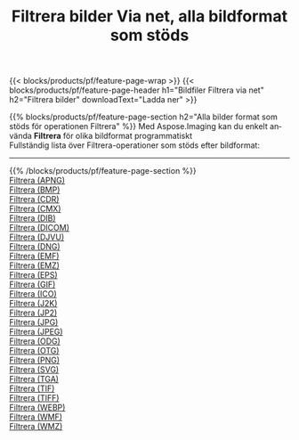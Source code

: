 ﻿---
title: Filtrera bilder Via net, alla bildformat som stöds 
weight: 3920
url: /sv/net/filter 
lang: sv
langdirlevel: 2
locales: zh-hans,ja,it,ru,de,es,fr,nl,id,lt,pl,pt,vi,tr,ko,zh-hant,ar,hi,th,sv,cs,uk,he
description: Med Aspose.Imaging kan du enkelt Filtrera bilder via net
---

{{< blocks/products/pf/feature-page-wrap >}}
{{< blocks/products/pf/feature-page-header h1="Bildfiler Filtrera via net" h2="Filtrera bilder" downloadText="Ladda ner" >}}


{{% blocks/products/pf/feature-page-section  h2="Alla bilder format som stöds för operationen Filtrera" %}}
Med Aspose.Imaging kan du enkelt använda **Filtrera** för olika bildformat programmatiskt
<br/>
Fullständig lista över Filtrera-operationer som stöds efter bildformat:
<hr/>
{{% /blocks/products/pf/feature-page-section %}}
<div class="container-fluid productfamilypage bg-gray">
    <div class="convertypes bg-gray agp-content section">
        <div class="container">
		<div class="row other-converters">
		    <div class='col-md-2 other-converter remove-lp remove-rp'><a href="/imaging/sv/net/filter/apng" >Filtrera (APNG)</a></div><div class='col-md-2 other-converter remove-lp remove-rp'><a href="/imaging/sv/net/filter/bmp" >Filtrera (BMP)</a></div><div class='col-md-2 other-converter remove-lp remove-rp'><a href="/imaging/sv/net/filter/cdr" >Filtrera (CDR)</a></div><div class='col-md-2 other-converter remove-lp remove-rp'><a href="/imaging/sv/net/filter/cmx" >Filtrera (CMX)</a></div><div class='col-md-2 other-converter remove-lp remove-rp'><a href="/imaging/sv/net/filter/dib" >Filtrera (DIB)</a></div><div class='col-md-2 other-converter remove-lp remove-rp'><a href="/imaging/sv/net/filter/dicom" >Filtrera (DICOM)</a></div><div class='col-md-2 other-converter remove-lp remove-rp'><a href="/imaging/sv/net/filter/djvu" >Filtrera (DJVU)</a></div><div class='col-md-2 other-converter remove-lp remove-rp'><a href="/imaging/sv/net/filter/dng" >Filtrera (DNG)</a></div><div class='col-md-2 other-converter remove-lp remove-rp'><a href="/imaging/sv/net/filter/emf" >Filtrera (EMF)</a></div><div class='col-md-2 other-converter remove-lp remove-rp'><a href="/imaging/sv/net/filter/emz" >Filtrera (EMZ)</a></div><div class='col-md-2 other-converter remove-lp remove-rp'><a href="/imaging/sv/net/filter/eps" >Filtrera (EPS)</a></div><div class='col-md-2 other-converter remove-lp remove-rp'><a href="/imaging/sv/net/filter/gif" >Filtrera (GIF)</a></div><div class='col-md-2 other-converter remove-lp remove-rp'><a href="/imaging/sv/net/filter/ico" >Filtrera (ICO)</a></div><div class='col-md-2 other-converter remove-lp remove-rp'><a href="/imaging/sv/net/filter/j2k" >Filtrera (J2K)</a></div><div class='col-md-2 other-converter remove-lp remove-rp'><a href="/imaging/sv/net/filter/jp2" >Filtrera (JP2)</a></div><div class='col-md-2 other-converter remove-lp remove-rp'><a href="/imaging/sv/net/filter/jpg" >Filtrera (JPG)</a></div><div class='col-md-2 other-converter remove-lp remove-rp'><a href="/imaging/sv/net/filter/jpeg" >Filtrera (JPEG)</a></div><div class='col-md-2 other-converter remove-lp remove-rp'><a href="/imaging/sv/net/filter/odg" >Filtrera (ODG)</a></div><div class='col-md-2 other-converter remove-lp remove-rp'><a href="/imaging/sv/net/filter/otg" >Filtrera (OTG)</a></div><div class='col-md-2 other-converter remove-lp remove-rp'><a href="/imaging/sv/net/filter/png" >Filtrera (PNG)</a></div><div class='col-md-2 other-converter remove-lp remove-rp'><a href="/imaging/sv/net/filter/svg" >Filtrera (SVG)</a></div><div class='col-md-2 other-converter remove-lp remove-rp'><a href="/imaging/sv/net/filter/tga" >Filtrera (TGA)</a></div><div class='col-md-2 other-converter remove-lp remove-rp'><a href="/imaging/sv/net/filter/tif" >Filtrera (TIF)</a></div><div class='col-md-2 other-converter remove-lp remove-rp'><a href="/imaging/sv/net/filter/tiff" >Filtrera (TIFF)</a></div><div class='col-md-2 other-converter remove-lp remove-rp'><a href="/imaging/sv/net/filter/webp" >Filtrera (WEBP)</a></div><div class='col-md-2 other-converter remove-lp remove-rp'><a href="/imaging/sv/net/filter/wmf" >Filtrera (WMF)</a></div><div class='col-md-2 other-converter remove-lp remove-rp'><a href="/imaging/sv/net/filter/wmz" >Filtrera (WMZ)</a></div>
                </div>
        </div>
    </div>
</div>
<br/>


